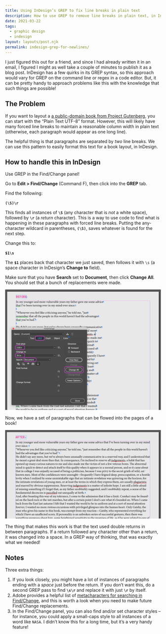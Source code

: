 ```yaml
---
title: Using InDesign’s GREP to fix line breaks in plain text
description: How to use GREP to remove line breaks in plain text, in InDesign
date: 2021-03-22
tags:
  - graphic design
  - indesign
layout: layouts/post.njk
permalink: indesign-grep-for-newlines/
---
```


I just figured this out for a friend, and since I had already written it in an email, I figured I might as well take a couple of minutes to publish it as a blog post. InDesign has a few quirks in its GREP syntax, so this approach would vary for GREP on the command line or regex in a code editor. But, it can be pretty handy to approach problems like this with the knowledge that such things are possible!

## The Problem

If you want to layout a [a public-domain book from Project Gutenberg](https://www.gutenberg.org/ebooks/64317), you can start with the “Plain Text UTF-8” format. However, this will likely have many forced line breaks to maintain a reasonable column width in plain text (otherwise, each paragraph would appear as one long line).

The helpful thing is that paragraphs are separated by *two* line breaks. We can use this pattern to easily format this text for a book layout, in InDesign.

## How to handle this in InDesign

Use GREP in the Find/Change panel! 

Go to **Edit > Find/Change** (Command F), then click into the **GREP** tab.

Find the following:

**`(\S)\r`**

This finds all instances of **`\S`** (any character that is *not* a white space), followed by **`\r`** (a *return* character). This is a way to use code to find what is happening in these paragraphs with forced line breaks. Putting the any-character wildcard in parentheses, **`(\S)`**, saves whatever is found for the next step.

Change this to:

**`$1\s`**

The **`$1`** places back that character we just saved, then follows it with `\s` (a space character in InDesign’s **Change to** field).

Make sure that you have **Search** set to **Document**, then click **Change All**. You should set that a bunch of replacements were made.

![A Find/Change window in InDesign to deal with forced line breaks in plain text](./before-find_change.png)

Now, we have a set of paragraphs that can be flowed into the pages of a book!

![Formatted text, after Find/Change for forced line breaks](./after-find_change.png)

The thing that makes this work is that the text used double returns in between paragraphs. If a return followed any character other than a return, it was changed into a space. In a GREP way of thinking, that was exactly what we needed!

## Notes

Three extra things:

1. If you look closely, you might have a lot of instances of paragraphs ending with a *space* just before the return. If you don’t want this, do a second GREP pass to find **`\s\r`** and replace it with just **`\r`** by itself.
2. Adobe provides a helpful list of [metacharacters for searching in Find/Change](https://helpx.adobe.com/incopy/using/find-change.html#metacharacters_for_searching), and this is worth a look when you need to make future Find/Change replacements.
3. In the Find/Change panel, you can also find and/or set character styles – for instance, you could apply a small-caps style to all instances of a word like `NASA`. I didn’t know this for a long time, but it’s a very handy feature!
